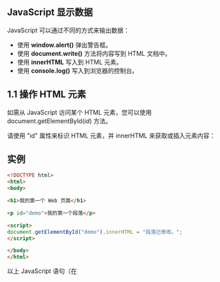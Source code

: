 ## JavaScript 显示数据

JavaScript 可以通过不同的方式来输出数据：

- 使用 **window.alert()** 弹出警告框。
- 使用 **document.write()** 方法将内容写到 HTML 文档中。
- 使用 **innerHTML** 写入到 HTML 元素。
- 使用 **console.log()** 写入到浏览器的控制台。

## 1.1 操作 HTML 元素

如需从 JavaScript 访问某个 HTML 元素，您可以使用 document.getElementById(*id*) 方法。

请使用 "id" 属性来标识 HTML 元素，并 innerHTML 来获取或插入元素内容：

## 实例

```html
<!DOCTYPE html>
<html>
<body>

<h1>我的第一个 Web 页面</h1>

<p id="demo">我的第一个段落</p>

<script>
document.getElementById("demo").innerHTML = "段落已修改。";
</script>

</body>
</html>
```

以上 JavaScript 语句（在 <script> 标签中）可以在 web 浏览器中执行：

**document.getElementById("demo")** 是使用 id 属性来查找 HTML 元素的 JavaScript 代码 。

**innerHTML = "段落已修改。"** 是用于修改元素的 HTML 内容(innerHTML)的 JavaScript 代码。

```html
<!DOCTYPE html>
<html>
<body>

<h1>我的第一个 Web 页面</h1>

<p>我的第一个段落。</p>

<button onclick="myFunction()">点我</button>

<script>
function myFunction() {
    document.write(Date());
}
</script>

</body>
</html>
```

点击之后就会显示时间

## 2 一些基本语法

```js
break	用于跳出循环。
catch	语句块，在 try 语句块执行出错时执行 catch 语句块。
continue	跳过循环中的一个迭代。
do ... while	执行一个语句块，在条件语句为 true 时继续执行该语句块。
for	在条件语句为 true 时，可以将代码块执行指定的次数。
for ... in	用于遍历数组或者对象的属性（对数组或者对象的属性进行循环操作）。
function	定义一个函数
if ... else	用于基于不同的条件来执行不同的动作。
return	返回结果，并退出函数
switch	用于基于不同的条件来执行不同的动作。
throw	抛出（生成）错误 。
try	实现错误处理，与 catch 一同使用。
var	声明一个变量。
while	当条件语句为 true 时，执行语句块。
```

## 2.1 JavaScript 数组

下面的代码创建名为 cars 的数组：

**var cars=new Array();**
**cars[0]="Saab";**
**cars[1]="Volvo";**
**cars[2]="BMW";**

或者 (condensed array):

**var cars=new Array("Saab","Volvo","BMW");**

或者 (literal array):

**var cars=["Saab","Volvo","BMW"];**

## 2.3 JS 事件

基本形式是

```html
<some-HTML-element some-event="JavaScript 代码">
```

| onchange    | HTML 元素改变                        |
| ----------- | ------------------------------------ |
| onclick     | 用户点击 HTML 元素                   |
| onmouseover | 鼠标指针移动到指定的元素上时发生     |
| onmouseout  | 用户从一个 HTML 元素上移开鼠标时发生 |
| onkeydown   | 用户按下键盘按键                     |
| onload      | 浏览器已完成页面的加载               |

比如：

```html
<button onclick="getElementById('demo').innerHTML=Date()">现在的时间是?</button>
```



## 3 fetch api

Fetch API 是一种现代的、功能强大的网络请求工具，它允许你通过 JavaScript 异步地请求资源，而不需要使用传统的 XMLHttpRequest 对象。

Fetch API 可以简洁地发起 HTTP 请求，并处理服务器的响应。

Fetch API 基于 Promise 设计，使得异步操作更加简洁和易于理解。

**Fetch 优点：**

- 基于 **Promises**，代码更加简洁和易读。
- 更好的错误处理机制：只在网络错误（如无法连接服务器）时返回 `catch`，而非状态码错误。
- 支持多种数据格式（JSON、文本、二进制等）。
- 可以处理跨域请求，通过 `CORS` 机制配置。

### fetch 的基本用法

fetch 的语法相当简洁，最基本的形式是：

```js
fetch(url)
  .then(response => response.json()) // 解析 JSON 数据
  .then(data => console.log(data))   // 处理数据
  .catch(error => console.error('Error:', error)); // 错误处理
```

